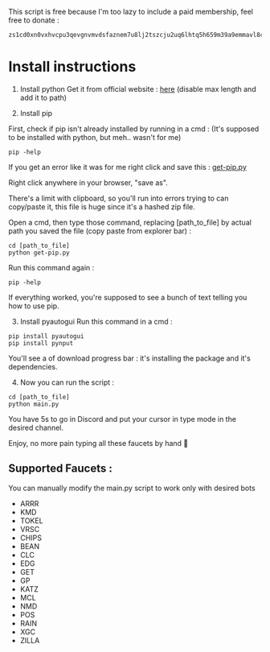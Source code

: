 This script is free because I'm too lazy to include a paid membership, feel free to donate :
```
zs1cd0xn0vxhvcpu3qevgnvmvdsfaznem7u8lj2tszcju2uq6lhtq5h659m39a9emmavl8c75nluxq
```
# Install instructions

1. Install python
Get it from official website : [here](https://www.python.org/downloads) (disable max length and add it to path)

2. Install pip

First, check if pip isn't already installed by running in a cmd :
(It's supposed to be installed with python, but meh.. wasn't for me)
```
pip -help
```
If you get an error like it was for me right click and save this : [get-pip.py](https://bootstrap.pypa.io/get-pip.py)

Right click anywhere in your browser, "save as".

There's a limit with clipboard, so you'll run into errors trying to can copy/paste it, this file is huge since it's a hashed zip file.

Open a cmd, then type those command, replacing [path_to_file] by actual path you saved the file (copy paste from explorer bar) :
```
cd [path_to_file]
python get-pip.py
```
Run this command again :
```
pip -help
```
If everything worked, you're supposed to see a bunch of text telling you how to use pip.

3. Install pyautogui
Run this command in a cmd :
```
pip install pyautogui
pip install pynput
```
You'll see a of download progress bar : it's installing the package and it's dependencies.

4. Now you can run the script :

```
cd [path_to_file]
python main.py
```

You have 5s to go in Discord and put your cursor in type mode in the desired channel.

Enjoy, no more pain typing all these faucets by hand 🖤

## Supported Faucets :

You can manually modify the main.py script to work only with desired bots

* ARRR
* KMD
* TOKEL
* VRSC
* CHIPS
* BEAN
* CLC
* EDG
* GET
* GP
* KATZ
* MCL
* NMD
* POS
* RAIN
* XGC
* ZILLA
